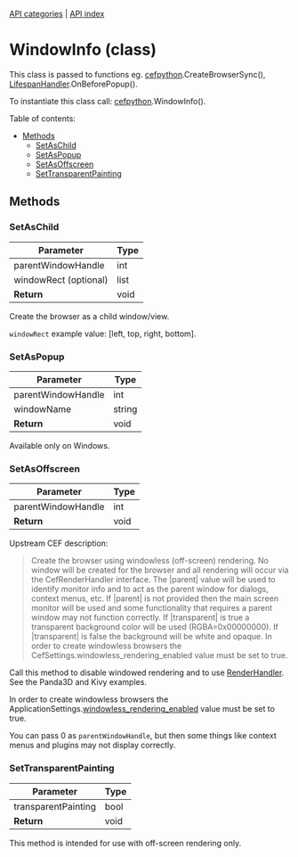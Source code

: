 [API categories](API-categories.md) | [API index](API-index.md)


# WindowInfo (class)

This class is passed to functions eg.
[cefpython](cefpython.md).CreateBrowserSync(),
[LifespanHandler](LifespanHandler.md).OnBeforePopup().

To instantiate this class call: [cefpython](cefpython.md).WindowInfo().


Table of contents:
* [Methods](#methods)
  * [SetAsChild](#setaschild)
  * [SetAsPopup](#setaspopup)
  * [SetAsOffscreen](#setasoffscreen)
  * [SetTransparentPainting](#settransparentpainting)

## Methods


### SetAsChild

| Parameter | Type |
| --- | --- |
| parentWindowHandle | int |
| windowRect (optional) | list |
| __Return__ | void |

Create the browser as a child window/view.

`windowRect` example value: [left, top, right, bottom].


### SetAsPopup

| Parameter | Type |
| --- | --- |
| parentWindowHandle | int |
| windowName | string |
| __Return__ | void |

Available only on Windows.


### SetAsOffscreen

| Parameter | Type |
| --- | --- |
| parentWindowHandle | int |
| __Return__ | void |

Upstream CEF description:
> Create the browser using windowless (off-screen) rendering. No window
will be created for the browser and all rendering will occur via the
CefRenderHandler interface. The |parent| value will be used to identify
monitor info and to act as the parent window for dialogs, context menus,
etc. If |parent| is not provided then the main screen monitor will be used
and some functionality that requires a parent window may not function
correctly. If |transparent| is true a transparent background color will be
used (RGBA=0x00000000). If |transparent| is false the background will be
white and opaque. In order to create windowless browsers the
CefSettings.windowless_rendering_enabled value must be set to true.

Call this method to disable windowed rendering and to use
[RenderHandler](RenderHandler.md). See the Panda3D and Kivy examples.

In order to create windowless browsers the
ApplicationSettings.[windowless_rendering_enabled](ApplicationSettings.md#windowless_rendering_enabled)
value must be set to true.

You can pass 0 as `parentWindowHandle`, but then some things like
context menus and plugins may not display correctly.


### SetTransparentPainting

| Parameter | Type |
| --- | --- |
| transparentPainting | bool |
| __Return__ | void |

This method is intended for use with off-screen rendering only.
